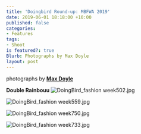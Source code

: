 ```yaml
---
title: 'Doingbird Round-up: MBFWA 2019'
date: 2019-06-01 18:18:00 +10:00
published: false
categories:
- Features
tags:
- Shoot
is featured?: true
Blurb: Photographs by Max Doyle
layout: post
---
```


photographs by **[Max Doyle](https://www.instagram.com/maxdoyle_photographer/)**

**Double Rainbouu**
![DoingBird_fashion week502.jpg](/uploads/DoingBird_fashion%20week502.jpg)

![DoingBird_fashion week559.jpg](/uploads/DoingBird_fashion%20week559.jpg)

![DoingBird_fashion week750.jpg](/uploads/DoingBird_fashion%20week750.jpg)

![DoingBird_fashion week733.jpg](/uploads/DoingBird_fashion%20week733.jpg)

